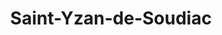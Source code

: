 ---
title: Saint-Yzan-de-Soudiac
url: /saint-yzan-de-soudiac/
latitude: 45.142
longitude: -0.394
---
